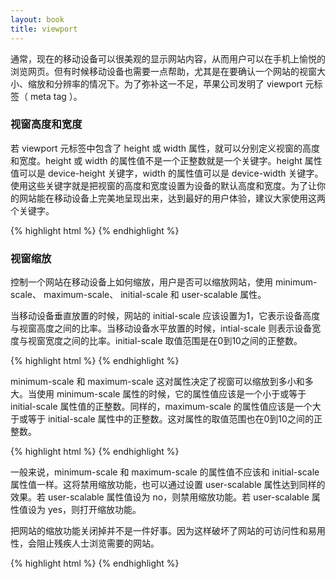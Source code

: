 ```yaml
---
layout: book
title: viewport
---
```


通常，现在的移动设备可以很美观的显示网站内容，从而用户可以在手机上愉悦的浏览网页。但有时候移动设备也需要一点帮助，尤其是在要确认一个网站的视窗大小、缩放和分辨率的情况下。为了弥补这一不足，苹果公司发明了
viewport 元标签（ meta tag ）。

### 视窗高度和宽度

若 viewport 元标签中包含了 height 或 width 属性，就可以分别定义视窗的高度和宽度。height 或 width 的属性值不是一个正整数就是一个关键字。height 属性值可以是 device-height 关键字，width 的属性值可以是 device-width 关键字。使用这些关键字就是把视窗的高度和宽度设置为设备的默认高度和宽度。为了让你的网站能在移动设备上完美地呈现出来，达到最好的用户体验，建议大家使用这两个关键字。

{% highlight html %}
<meta name="viewport" content="width=device-width">
{% endhighlight %}

### 视窗缩放

控制一个网站在移动设备上如何缩放，用户是否可以缩放网站，使用 minimum-scale、 maximum-scale、 initial-scale 和 user-scalable 属性。

当移动设备垂直放置的时候，网站的 initial-scale 应该设置为1，它表示设备高度与视窗高度之间的比率。当移动设备水平放置的时候，intial-scale 则表示设备宽度与视窗宽度之间的比率。initial-scale 取值范围是在0到10之间的正整数。

{% highlight html %}
<meta name="viewport" content="initial-scale=2">
{% endhighlight %}

minimum-scale 和 maximum-scale 这对属性决定了视窗可以缩放到多小和多大。当使用 minimum-scale 属性的时候，它的属性值应该是一个小于或等于 initial-scale 属性值的正整数。同样的，maximum-scale 的属性值应该是一个大于或等于 initial-scale 属性中的正整数。这对属性的取值范围也在0到10之间的正整数。

{% highlight html %}
<meta name="viewport" content="minimum-scale=0">
{% endhighlight %}

一般来说，minimum-scale 和 maximum-scale 的属性值不应该和 initial-scale 属性值一样。这将禁用缩放功能，也可以通过设置 user-scalable 属性达到同样的效果。若
user-scalable 属性值设为 no，则禁用缩放功能。若 user-scalable 属性值设为 yes，则打开缩放功能。

把网站的缩放功能关闭掉并不是一件好事。因为这样破坏了网站的可访问性和易用性，会阻止残疾人士浏览需要的网站。

{% highlight html %}
<meta name="viewport" content="user-scalable=yes">
{% endhighlight %}

